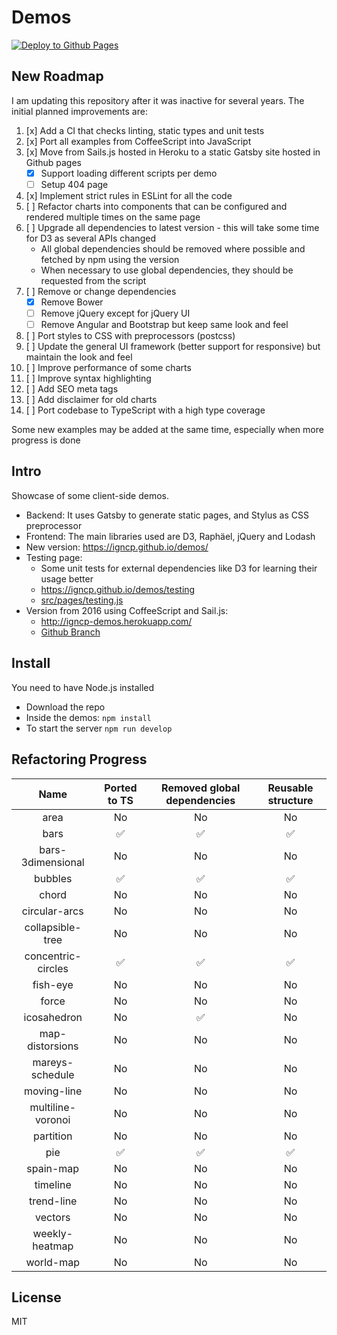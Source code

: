 # Demos

[![Deploy to Github Pages](https://github.com/igncp/demos/actions/workflows/deploy-to-ghpages.yml/badge.svg)](https://github.com/igncp/demos/actions/workflows/deploy-to-ghpages.yml)

## New Roadmap

I am updating this repository after it was inactive for several years. The initial planned improvements are:

1. [x] Add a CI that checks linting, static types and unit tests
1. [x] Port all examples from CoffeeScript into JavaScript
1. [x] Move from Sails.js hosted in Heroku to a static Gatsby site hosted in Github pages
    - [x] Support loading different scripts per demo
    - [ ] Setup 404 page
1. [x] Implement strict rules in ESLint for all the code
1. [ ] Refactor charts into components that can be configured and rendered multiple times on the same page
1. [ ] Upgrade all dependencies to latest version - this will take some time for D3 as several APIs changed
    - All global dependencies should be removed where possible and fetched by npm using the version
    - When necessary to use global dependencies, they should be requested from the script
1. [ ] Remove or change dependencies
    - [x] Remove Bower
    - [ ] Remove jQuery except for jQuery UI
    - [ ] Remove Angular and Bootstrap but keep same look and feel
1. [ ] Port styles to CSS with preprocessors (postcss)
1. [ ] Update the general UI framework (better support for responsive) but maintain the look and feel
1. [ ] Improve performance of some charts
1. [ ] Improve syntax highlighting
1. [ ] Add SEO meta tags
1. [ ] Add disclaimer for old charts
1. [ ] Port codebase to TypeScript with a high type coverage

Some new examples may be added at the same time, especially when more progress is done

## Intro

Showcase of some client-side demos.

- Backend: It uses Gatsby to generate static pages, and Stylus as CSS preprocessor
- Frontend: The main libraries used are D3, Raphäel, jQuery and Lodash
- New version: https://igncp.github.io/demos/
- Testing page:
    - Some unit tests for external dependencies like D3 for learning their usage better
    - https://igncp.github.io/demos/testing
    - [src/pages/testing.js](./src/pages/testing.js)
- Version from 2016 using CoffeeScript and Sail.js: 
    - http://igncp-demos.herokuapp.com/
    - [Github Branch](https://github.com/igncp/demos/tree/2016-version)

## Install

You need to have Node.js installed

- Download the repo
- Inside the demos: `npm install`
- To start the server `npm run develop`

## Refactoring Progress

|Name|Ported to TS|Removed global dependencies|Reusable structure|
|:--:|:--:|:--:|:--:|
|area|No|No|No|
|bars|:white_check_mark:|:white_check_mark:|:white_check_mark:|
|bars-3dimensional|No|No|No|
|bubbles|:white_check_mark:|:white_check_mark:|:white_check_mark:|
|chord|No|No|No|
|circular-arcs|No|No|No|
|collapsible-tree|No|No|No|
|concentric-circles|:white_check_mark:|:white_check_mark:|:white_check_mark:|
|fish-eye|No|No|No|
|force|No|No|No|
|icosahedron|No|:white_check_mark:|No|
|map-distorsions|No|No|No|
|mareys-schedule|No|No|No|
|moving-line|No|No|No|
|multiline-voronoi|No|No|No|
|partition|No|No|No|
|pie|:white_check_mark:|:white_check_mark:|:white_check_mark:|
|spain-map|No|No|No|
|timeline|No|No|No|
|trend-line|No|No|No|
|vectors|No|No|No|
|weekly-heatmap|No|No|No|
|world-map|No|No|No|

## License

MIT
